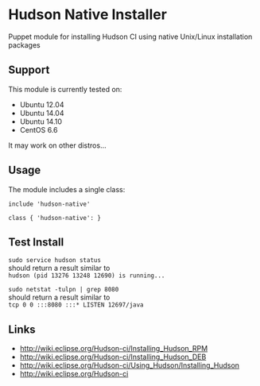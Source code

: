# Hudson Native Installer #

Puppet module for installing Hudson CI using native Unix/Linux installation packages

## Support

This module is currently tested on:

* Ubuntu 12.04
* Ubuntu 14.04
* Ubuntu 14.10
* CentOS 6.6

It may work on other distros...

## Usage

The module includes a single class:

```puppet
include 'hudson-native'
```

```puppet
class { 'hudson-native': }
```

## Test Install
`sudo service hudson status`  
should return a result similar to  
`hudson (pid 13276 13248 12690) is running...`  
  
  
`sudo netstat -tulpn | grep 8080`  
should return a result similar to  
`tcp 0 0 :::8080 :::* LISTEN 12697/java`

## Links
* http://wiki.eclipse.org/Hudson-ci/Installing_Hudson_RPM
* http://wiki.eclipse.org/Hudson-ci/Installing_Hudson_DEB
* http://wiki.eclipse.org/Hudson-ci/Using_Hudson/Installing_Hudson
* http://wiki.eclipse.org/Hudson-ci
